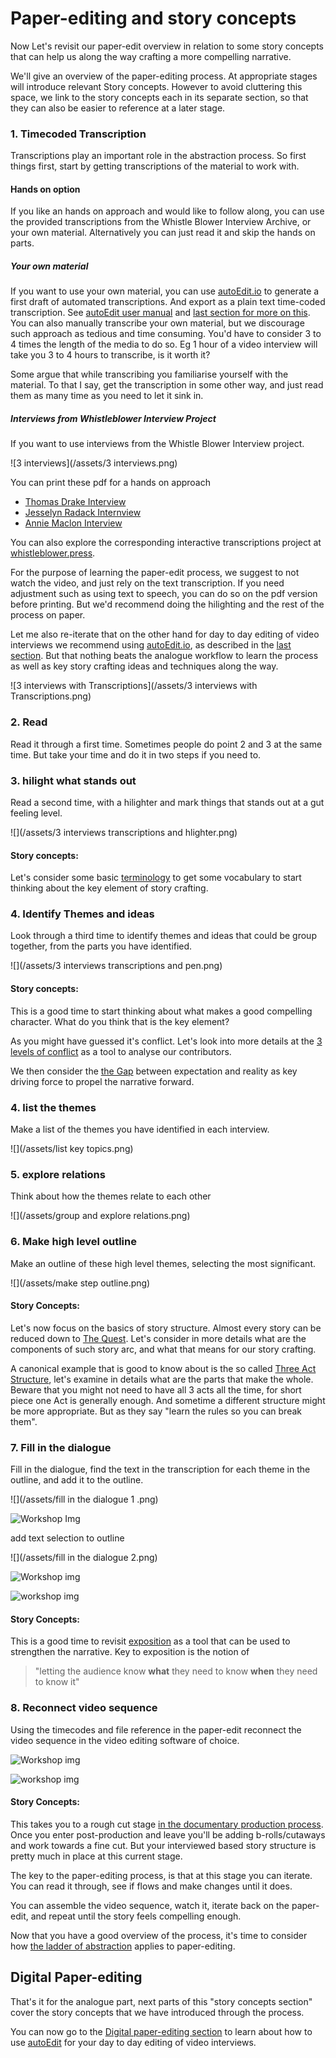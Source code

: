 # Paper-editing  and story concepts

Now Let's revisit our paper-edit overview in relation to some story concepts that can help us along the way crafting a more compelling narrative.

We'll give an overview of the paper-editing process. At appropriate stages will introduce relevant Story concepts. However to avoid cluttering this space, we link to the story concepts each in its separate section, so that they can also be easier to reference at a later stage. 

### 1. Timecoded Transcription
Transcriptions play an important role in the abstraction process. So first things first, start by getting transcriptions of the material to work with. 

#### Hands on option
If you like an hands on approach and would like to follow along, you can use the provided transcriptions from the Whistle Blower Interview Archive, or your own material. Alternatively you can just read it and skip the hands on parts. 

##### Your own material
If you want to use your own material, you can use [autoEdit.io](http://autoEdit.io) to generate a first draft of automated transcriptions. And export as a plain text time-coded transcription. See [autoEdit user manual](https://pietropassarelli.gitbooks.io/autoedit2-user-manual/content/transcribing.html) and [last section for more on this](/digital-paper-editing/autoedit-2-digital-paper-editing-software.md). You can also manually transcribe your own material, but we discourage such approach as tedious and time consuming. You'd have to consider 3 to 4 times the length of the media to do so. Eg 1 hour of a video interview will take you 3 to 4 hours to transcribe, is it worth it?

Some argue that while transcribing you familiarise yourself with the material. To that I say, get the transcription in some other way, and just read them   as many time as you need to let it sink in.

##### Interviews from Whistleblower Interview Project
If you want to use interviews from the Whistle Blower Interview project.

![3 interviews](/assets/3 interviews.png) 
 
You can print these pdf for a hands on approach

- [Thomas Drake Interview](/pdfs/AAA_TD.pdf)
- [Jesselyn Radack Internview](/pdfs/AAA_JR.pdf)
- [Annie Maclon Interview](/pdfs/AAA_AM.pdf)

You can also explore the corresponding interactive transcriptions project at [whistleblower.press](http://whistleblower.press).

For the purpose of learning the paper-edit process, we suggest to not watch the video, and just rely on the text transcription. If you need adjustment such as using text to speech, you can do so on the pdf version before printing. But we'd recommend doing the hilighting and the rest of the process on paper. 

Let me also re-iterate that on the other hand for day to day editing of video interviews we recommend using [autoEdit.io](http://autoEdit.io), as described in the [last section](/digital-paper-editing/autoedit-2-digital-paper-editing-software.md). But that nothing beats the analogue workflow to learn the process as well as key story crafting ideas and techniques along the way. 


![3 interviews with Transcriptions](/assets/3 interviews with Transcriptions.png)


### 2. Read
Read it through a first time. Sometimes people do point 2 and 3 at the same time. But take your time and do it in two steps if you need to.

### 3. hilight what stands out
Read a second time, with a hilighter and mark things that stands out at a gut feeling level.

![](/assets/3 interviews transcriptions and hlighter.png)


#### Story concepts:
Let's consider some basic [terminology](/story-concepts/terminology.md) to get some vocabulary to start thinking about the key element of story crafting.

### 4. Identify Themes and ideas
Look through a third time to identify themes and ideas that could be group together, from the parts you have identified.

![](/assets/3 interviews transcriptions and pen.png)

#### Story concepts: 

This is a good time to start thinking about what makes a good compelling character. What do you think that is the key element?

As you might have guessed it's conflict. Let's look into more details at the [3 levels of conflict](/story-concepts/levels-of-conflict.md) as a tool to analyse our contributors.

We then consider the [the Gap](/story-concepts/the-gap.md) between expectation and reality as key driving force to propel the narrative forward.


### 4. list the themes
Make a list of the themes you have identified in each interview.

![](/assets/list key topics.png)

### 5. explore relations
Think about how the themes relate to each other

![](/assets/group and explore relations.png)

### 6. Make high level outline
Make an outline of these high level themes, selecting the most significant.

![](/assets/make step outline.png)

####  Story Concepts:
Let's now focus on the basics of story structure.  Almost every story can be reduced down to [The Quest](/story-concepts/the-quest.md). Let's consider in more details what are the components of such story arc, and what that means for our story crafting.

A canonical example that is good to know about is the so called [Three Act Structure](/story-concepts/three-act-structure.md), let's examine in details what are the parts that make the whole. 
Beware that you might not need to have all 3 acts all the time, for short piece one Act is generally enough. And sometime a different structure might be more appropriate. But as they say "learn the rules so you can break them".

### 7. Fill in the dialogue
Fill in the dialogue, find the text in the transcription for each theme in the outline, and add it to the outline.


![](/assets/fill in the dialogue 1 .png)

![Workshop Img](http://pietropassarelli.com/img/wip_london_workshop_july_2016/wip_london_workshop_2016_hands_on_1.JPG)

add text selection to outline

![](/assets/fill in the dialogue 2.png)


![Workshop img](http://pietropassarelli.com/img/wip_london_workshop_july_2016/wip_london_workshop_2016_hands_on_2.JPG)

![workshop img](http://pietropassarelli.com/img/wip_london_workshop_july_2016/wip_london_workshop_2016_hands_on_4.JPG)

<!-- mention McKeen book on dialogue -->

<!-- img from other workshops such as NYC one with the groups, find on iphone -->

#### Story Concepts:



This is a good time to revisit [exposition](/story-concepts/exposition.md) as a tool that can be used to strengthen the narrative. Key to exposition is the notion of 

>"letting the audience know **what** they need to know **when** they need to know it"


### 8. Reconnect video sequence
Using the timecodes and file reference in the paper-edit reconnect the video sequence in the video editing software of choice. 

![Workshop img](http://pietropassarelli.com/img/wip_london_workshop_july_2016/wip_london_workshop_paperediting.JPG)

<!-- ![diagram](/assets/video sequence.png) -->

![workshop img](http://pietropassarelli.com/img/wip_london_workshop_july_2016/wip_london_workshop_2016_preview.JPG)

#### Story Concepts:
This takes you to a rough cut stage [in the documentary production process](/paper-editing/documentary-production-overview.md). Once you enter post-production and leave you'll be adding b-rolls/cutaways and work towards a fine cut.
But your interviewed based story structure is pretty much in place at this current stage.

The key to the paper-editing process, is that at this stage you can iterate. You can read it through, see if flows and make changes until it does.  

You can assemble the video sequence, watch it,  iterate back on the paper-edit, and repeat until the story feels compelling enough. 

Now that you have a good overview of the process, it's time to consider how [the ladder of abstraction](/paper-editing/ladder-of-abstraction-in-paper-editing.md) applies to paper-editing.

## Digital Paper-editing 

That's it for the analogue part, next parts of this "story concepts section" cover the story concepts that we have introduced through the process. 

You can now go to the [Digital paper-editing section](/digital-paper-editing/autoedit-2-digital-paper-editing-software.md)
to learn about how to use [autoEdit](http://autoEdit.io) for your day to day editing of video interviews.